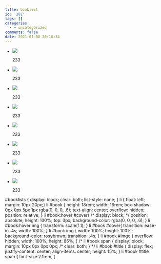 ```yaml
---
title: booklist
id: '281'
tags: []
categories:
  - - uncategorized
comments: false
date: 2021-01-08 20:10:34
---
```


*   ![](./bg.jpg)
    
    233
    
*   ![](./bg.jpg)
    
    233
    
*   ![](./bg.jpg)
    
    233
    
*   ![](./bg.jpg)
    
    233
    
*   ![](./bg.jpg)
    
    233
    
*   ![](./bg.jpg)
    
    233
    
*   ![](./bg.jpg)
    
    233
    
*   ![](./bg.jpg)
    
    233
    

#booklists { display: block; clear: both; list-style: none; } li { float: left; margin: 10px 20px;} li #book { height: 18rem; width: 16rem; box-shadow: 0px 0px 5px 1px rgba(0, 0, 0, .6); text-align: center; overflow: hidden; position: relative; } li #book:hover #cover{ /\* display: block; \*/ position: absolute; height: 100%; top: 0px; background-color: rgba(0, 0, 0, .6); } li #book:hover img { transform: scale(1.1); } li #book #cover{ transition: ease-in .4s; width: 100%; } li #book img { width: 100%; height: 100%; background-color: rosybrown; transition: .4s; } li #book #imgc { overflow: hidden; width: 100%; height: 85%; } /\* li #book span { display: block; margin: 10px 0px 0px 0px; /\* clear: both; } \*/ li #book #title { display: flex; justify-content: center; align-items: center; height: 15%; } li #book #title span { font-size:2.1rem; }